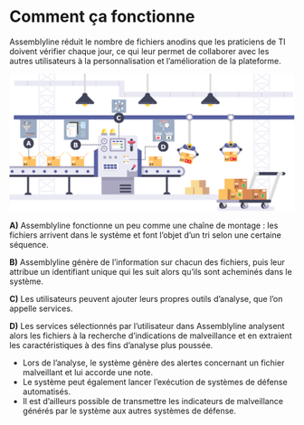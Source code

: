 # Comment ça fonctionne

Assemblyline réduit le nombre de fichiers anodins que les praticiens de TI doivent vérifier chaque jour, ce qui leur permet de collaborer avec les autres utilisateurs à la personnalisation et l’amélioration de la plateforme.

![Steps](./images/how.png)

**A)** Assemblyline fonctionne un peu comme une chaîne de montage : les fichiers arrivent dans le système et font l’objet d’un tri selon une certaine séquence.

**B)** Assemblyline génère de l’information sur chacun des fichiers, puis leur attribue un identifiant unique qui les suit alors qu’ils sont acheminés dans le système.

**C)** Les utilisateurs peuvent ajouter leurs propres outils d’analyse, que l’on appelle services.

**D)** Les services sélectionnés par l’utilisateur dans Assemblyline analysent alors les fichiers à la recherche d’indications de malveillance et en extraient les caractéristiques à des fins d’analyse plus poussée.

* Lors de l’analyse, le système génère des alertes concernant un fichier malveillant et lui accorde une note.  
* Le système peut également lancer l’exécution de systèmes de défense automatisés.   
* Il est d’ailleurs possible de transmettre les indicateurs de malveillance générés par le système aux autres systèmes de défense.
